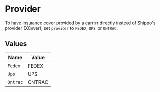 # Provider

To have insurance cover provided by a carrier directly instead of Shippo's provider (XCover), set `provider` to `FEDEX`, `UPS`, or `ONTRAC`.


## Values

| Name     | Value    |
| -------- | -------- |
| `Fedex`  | FEDEX    |
| `Ups`    | UPS      |
| `Ontrac` | ONTRAC   |
